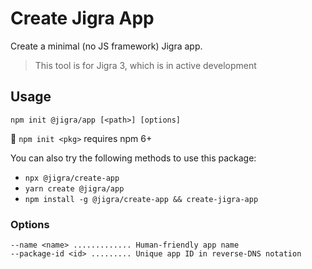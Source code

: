 # Create Jigra App

Create a minimal (no JS framework) Jigra app.

> This tool is for Jigra 3, which is in active development

## Usage

```
npm init @jigra/app [<path>] [options]
```

:memo: `npm init <pkg>` requires npm 6+

You can also try the following methods to use this package:

- `npx @jigra/create-app`
- `yarn create @jigra/app`
- `npm install -g @jigra/create-app && create-jigra-app`

### Options

```
--name <name> ............. Human-friendly app name
--package-id <id> ......... Unique app ID in reverse-DNS notation
```
